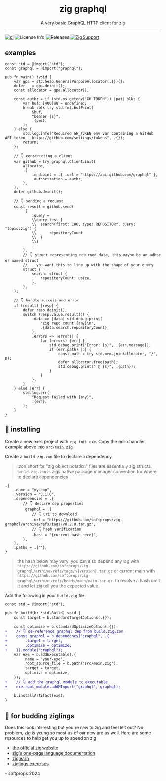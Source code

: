 <h1 align="center">
    zig graphql
</h1>

<div align="center">
    A very basic GraphQL HTTP client for zig
</div>

---

[![ci](https://github.com/softprops/zig-graphql/actions/workflows/ci.yml/badge.svg)](https://github.com/softprops/zig-graphql/actions/workflows/ci.yml) ![License Info](https://img.shields.io/github/license/softprops/zig-graphql) ![Releases](https://img.shields.io/github/v/release/softprops/zig-graphql) [![Zig Support](https://img.shields.io/badge/zig-0.12.0-black?logo=zig)](https://ziglang.org/documentation/0.12.0/)

## examples

```zig
const std = @import("std");
const graphql = @import("graphql");

pub fn main() !void {
    var gpa = std.heap.GeneralPurposeAllocator(.{}){};
    defer _ = gpa.deinit();
    const allocator = gpa.allocator();

    const authz = if (std.os.getenv("GH_TOKEN")) |pat| blk: {
        var buf: [400]u8 = undefined;
        break :blk try std.fmt.bufPrint(
            &buf,
            "bearer {s}",
            .{pat},
        );
    } else {
        std.log.info("Required GH_TOKEN env var containing a GitHub API token - https://github.com/settings/tokens", .{});
        return;
    };

    // 👇 constructing a client
    var github = try graphql.Client.init(
        allocator,
        .{
            .endpoint = .{ .url = "https://api.github.com/graphql" },
            .authorization = authz,
        },
    );
    defer github.deinit();

    // 👇 sending a request
    const result = github.send(
        .{
            .query =
            \\query test {
            \\  search(first: 100, type: REPOSITORY, query: "topic:zig") {
            \\      repositoryCount
            \\  }
            \\}
            ,
        },
        // 👇 struct representing returned data, this maybe be an adhoc or named struct
        //    you want this to line up with the shape of your query
        struct {
            search: struct {
                repositoryCount: usize,
            },
        },
    );

    // 👇 handle success and error
    if (result) |resp| {
        defer resp.deinit();
        switch (resp.value.result()) {
            .data => |data| std.debug.print(
                "zig repo count {any}\n",
                .{data.search.repositoryCount},
            ),
            .errors => |errors| {
                for (errors) |err| {
                    std.debug.print("Error: {s}", .{err.message});
                    if (err.path) |p| {
                        const path = try std.mem.join(allocator, "/", p);
                        defer allocator.free(path);
                        std.debug.print(" @ {s}", .{path});
                    }
                }
            },
        }
    } else |err| {
        std.log.err(
            "Request failed with {any}",
            .{err},
        );
    }
}
```

## 📼 installing

Create a new exec project with `zig init-exe`. Copy the echo handler example above into `src/main.zig`

Create a `build.zig.zon` file to declare a dependency

> .zon short for "zig object notation" files are essentially zig structs. `build.zig.zon` is zigs native package manager convention for where to declare dependencies

```zig
.{
    .name = "my-app",
    .version = "0.1.0",
    .dependencies = .{
        // 👇 declare dep properties
        .graphql = .{
            // 👇 uri to download
            .url = "https://github.com/softprops/zig-graphql/archive/refs/tags/v0.2.0.tar.gz",
            // 👇 hash verification
            .hash = "{current-hash-here}",
        },
    },
    .paths = .{""},
}
```

> the hash below may vary. you can also depend any tag with `https://github.com/softprops/zig-graphql/archive/refs/tags/v{version}.tar.gz` or current main with `https://github.com/softprops/zig-graphql/archive/refs/heads/main/main.tar.gz`. to resolve a hash omit it and let zig tell you the expected value.

Add the following in your `build.zig` file

```diff
const std = @import("std");

pub fn build(b: *std.Build) void {
    const target = b.standardTargetOptions(.{});

    const optimize = b.standardOptimizeOption(.{});
+    // 👇 de-reference graphql dep from build.zig.zon
+    const graphql = b.dependency("graphql", .{
+        .target = target,
+        .optimize = optimize,
+    }).module("graphql");
    var exe = b.addExecutable(.{
        .name = "your-exe",
        .root_source_file = b.path("src/main.zig"),
        .target = target,
        .optimize = optimize,
    });
+    // 👇 add the graphql module to executable
+    exe.root_module.addMImport("graphql", graphql);

    b.installArtifact(exe);
}
```

## 🥹 for budding ziglings

Does this look interesting but you're new to zig and feel left out? No problem, zig is young so most us of our new are as well. Here are some resources to help get you up to speed on zig

- [the official zig website](https://ziglang.org/)
- [zig's one-page language documentation](https://ziglang.org/documentation/0.11.0/)
- [ziglearn](https://ziglearn.org/)
- [ziglings exercises](https://github.com/ratfactor/ziglings)

\- softprops 2024
